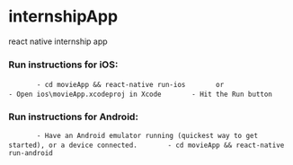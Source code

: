 # internshipApp
react native internship app

### Run instructions for iOS:
`       - cd movieApp && react-native run-ios`
`        or          `
`       - Open ios\movieApp.xcodeproj in Xcode`
`       - Hit the Run button`

### Run instructions for Android:
`       - Have an Android emulator running (quickest way to get started), or a device connected.`
`       - cd movieApp && react-native run-android`
